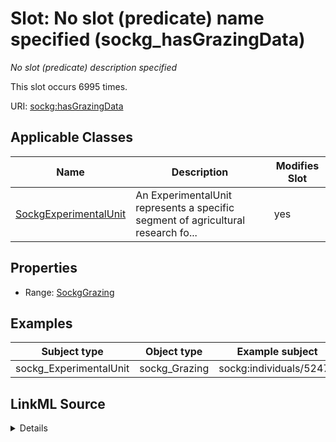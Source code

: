 

# Slot: No slot (predicate) name specified (sockg_hasGrazingData)


_No slot (predicate) description specified_






This slot occurs 6995 times.


URI: [sockg:hasGrazingData](https://idir.uta.edu/sockg-ontology/docs/hasGrazingData)



<!-- no inheritance hierarchy -->





## Applicable Classes

| Name | Description | Modifies Slot |
| --- | --- | --- |
| [SockgExperimentalUnit](../classes/SockgExperimentalUnit.md) | An ExperimentalUnit represents a specific segment of agricultural research fo... |  yes  |







## Properties

* Range: [SockgGrazing](../classes/SockgGrazing.md)






## Examples

| Subject type | Object type | Example subject | Example object | Occurrences |
| --- | --- | --- | --- | --- |
| sockg_ExperimentalUnit | sockg_Grazing | sockg:individuals/52472 | sockg:individuals/164936 | 6995 |




## LinkML Source

<details>

```yaml
name: sockg_hasGrazingData
annotations:
  count:
    tag: count
    value: 6995
description: No slot (predicate) description specified
title: No slot (predicate) name specified
examples:
- object:
    example_object: sockg:individuals/164936
    example_object_type: sockg_Grazing
    example_predicate: sockg:hasGrazingData
    example_subject: sockg:individuals/52472
    example_subject_type: sockg_ExperimentalUnit
from_schema: soc-kg
rank: 1000
domain: sockg_ExperimentalUnit
slot_uri: sockg:hasGrazingData
alias: sockg_hasGrazingData
domain_of:
- sockg_ExperimentalUnit
range: sockg_Grazing

```
</details>